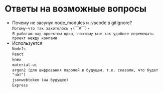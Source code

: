 # Ответы на возможные вопросы
  - Почему не засунул node_modules и .vscode в gitignore?<br>
    `Потому-что так захотелось ┐(￣∀￣)┌	`<br>
    `Я работаю над проектом один, поэтому мне так удобнее перемещать проект между компами`
  - Используется <br> 
    `NodeJs`<br>
    `React` <br>
    `knex` <br>
    `material-ui` <br>
    `argon2 (для шифрования паролей в будущем, т.к. сказали, что будет "чат")`<br>
    `jsonwebtoken (на будущее)`<br>
    `Express`
